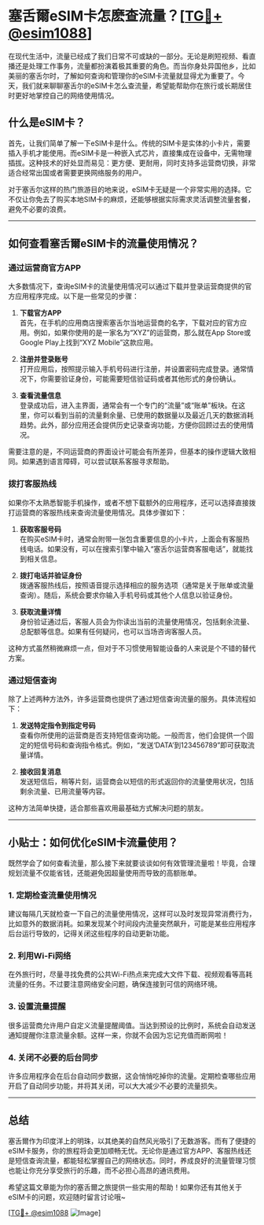 # 塞舌爾eSIM卡怎麽查流量？[[TG💪+ @esim1088](https://t.me/s/esim1088)]

在现代生活中，流量已经成了我们日常不可或缺的一部分。无论是刷短视频、看直播还是处理工作事务，流量都扮演着极其重要的角色。而当你身处异国他乡，比如美丽的塞舌尔时，了解如何查询和管理你的eSIM卡流量就显得尤为重要了。今天，我们就来聊聊塞舌尔的eSIM卡怎么查流量，希望能帮助你在旅行或长期居住时更好地掌控自己的网络使用情况。

## 什么是eSIM卡？

首先，让我们简单了解一下eSIM卡是什么。传统的SIM卡是实体的小卡片，需要插入手机才能使用。而eSIM卡是一种嵌入式芯片，直接集成在设备中，无需物理插拔。这种技术的好处显而易见：更方便、更耐用，同时支持多运营商切换，非常适合经常出国或者需要更换网络服务的用户。

对于塞舌尔这样的热门旅游目的地来说，eSIM卡无疑是一个非常实用的选择。它不仅让你免去了购买本地SIM卡的麻烦，还能够根据实际需求灵活调整流量套餐，避免不必要的浪费。

---

## 如何查看塞舌爾eSIM卡的流量使用情况？

### **通过运营商官方APP**

大多数情况下，查询eSIM卡的流量使用情况可以通过下载并登录运营商提供的官方应用程序完成。以下是一些常见的步骤：

1. **下载官方APP**  
   首先，在手机的应用商店搜索塞舌尔当地运营商的名字，下载对应的官方应用。例如，如果你使用的是一家名为“XYZ”的运营商，那么就在App Store或Google Play上找到“XYZ Mobile”这款应用。

2. **注册并登录账号**  
   打开应用后，按照提示输入手机号码进行注册，并设置密码完成登录。通常情况下，你需要验证身份，可能需要短信验证码或者其他形式的身份确认。

3. **查看流量信息**  
   登录成功后，进入主界面，通常会有一个专门的“流量”或“账单”板块。在这里，你可以看到当前的流量剩余量、已使用的数据量以及最近几天的数据消耗趋势。此外，部分应用还会提供历史记录查询功能，方便你回顾过去的使用情况。

需要注意的是，不同运营商的界面设计可能会有所差异，但基本的操作逻辑大致相同。如果遇到语言障碍，可以尝试联系客服寻求帮助。

### **拨打客服热线**

如果你不太熟悉智能手机操作，或者不想下载额外的应用程序，还可以选择直接拨打运营商的客服热线来查询流量使用情况。具体步骤如下：

1. **获取客服号码**  
   在购买eSIM卡时，通常会附带一张包含重要信息的小卡片，上面会有客服热线电话。如果没有，可以在搜索引擎中输入“塞舌尔运营商客服电话”，就能找到相关信息。

2. **拨打电话并验证身份**  
   拨通客服热线后，按照语音提示选择相应的服务选项（通常是关于账单或流量查询）。随后，系统会要求你输入手机号码或其他个人信息以验证身份。

3. **获取流量详情**  
   身份验证通过后，客服人员会为你读出当前的流量使用情况，包括剩余流量、总配额等信息。如果有任何疑问，也可以当场咨询客服人员。

这种方式虽然稍微麻烦一点，但对于不习惯使用智能设备的人来说是个不错的替代方案。

### **通过短信查询**

除了上述两种方法外，许多运营商也提供了通过短信查询流量的服务。具体流程如下：

1. **发送特定指令到指定号码**  
   查看你所使用的运营商是否支持短信查询功能。一般而言，他们会提供一个固定的短信号码和查询指令格式。例如，“发送‘DATA’到123456789”即可获取流量详情。

2. **接收回复消息**  
   发送短信后，稍等片刻，运营商会以短信的形式返回你的流量使用状况，包括剩余流量、已用流量等内容。

这种方法简单快捷，适合那些喜欢用最基础方式解决问题的朋友。

---

## 小贴士：如何优化eSIM卡流量使用？

既然学会了如何查看流量，那么接下来就要谈谈如何有效管理流量啦！毕竟，合理规划流量不仅能省钱，还能避免因超量使用而导致的高额账单。

### **1. 定期检查流量使用情况**
建议每隔几天就检查一下自己的流量使用情况，这样可以及时发现异常消费行为，比如意外的数据消耗。如果发现某个时间段内流量突然飙升，可能是某些应用程序后台运行导致的，记得关闭这些程序的自动更新功能。

### **2. 利用Wi-Fi网络**
在外旅行时，尽量寻找免费的公共Wi-Fi热点来完成大文件下载、视频观看等高耗流量的任务。不过要注意网络安全问题，确保连接到可信的网络环境。

### **3. 设置流量提醒**
很多运营商允许用户自定义流量提醒阈值。当达到预设的比例时，系统会自动发送通知提醒你注意流量余额。这样一来，你就不会因为忘记充值而断网啦！

### **4. 关闭不必要的后台同步**
许多应用程序会在后台自动同步数据，这会悄悄吃掉你的流量。定期检查哪些应用开启了自动同步功能，并将其关闭，可以大大减少不必要的流量损失。

---

## 总结

塞舌爾作为印度洋上的明珠，以其绝美的自然风光吸引了无数游客。而有了便捷的eSIM卡服务，你的旅程将会更加顺畅无忧。无论你是通过官方APP、客服热线还是短信查询流量，都能轻松掌握自己的网络状态。同时，养成良好的流量管理习惯也能让你充分享受旅行的乐趣，而不必担心高昂的通讯费用。

希望这篇文章能为你的塞舌爾之旅提供一些实用的帮助！如果你还有其他关于eSIM卡的问题，欢迎随时留言讨论哦~

[[TG💪+ @esim1088](https://t.me/s/esim1088) ![Image](https://i.postimg.cc/4NQfJmqS/Snipaste-2025-05-13-00-14-12.png)]
